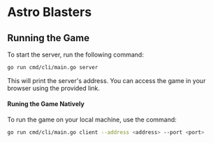 # Astro Blasters

## Running the Game

To start the server, run the following command:

```bash
go run cmd/cli/main.go server
```
This will print the server's address. You can access the game in your browser using the provided link.

#### Runing the Game Natively

To run the game on your local machine, use the command:

```bash
go run cmd/cli/main.go client --address <address> --port <port>
```



